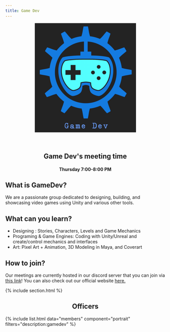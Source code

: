 ```yaml
---
title: Game Dev
---
```


<center>
	<figure class="full">
	  <img src="../images/gamedev/gamedev.png" title="Game Dev" alt="Game Dev Logo">
	</figure>
</center>
<br>
<center>
	<h2>Game Dev's meeting time</h2>
	<h4>Thursday 7:00-8:00 PM</h4>
</center>

## What is GameDev?

We are a passionate group dedicated to designing, building, and showcasing video games using Unity and various other tools.

## What can you learn?

- Designing : Stories, Characters, Levels and Game Mechanics
- Programing & Game Engines: Coding with Unity/Unreal and create/control mechanics and interfaces
- Art: Pixel Art + Animation, 3D Modeling in Maya, and Coverart

## How to join?

Our meetings are currently hosted in our discord server that you can join via [this link](https://discord.gg/5apDUyUEq4)! You can also check out our official website [here.](https://uhmgamedev.wixsite.com/my-site)

{% include section.html %}

<center>
	<h2>Officers</h2>
</center>

{% include list.html data="members" component="portrait" filters="description:gamedev" %}
<br>
